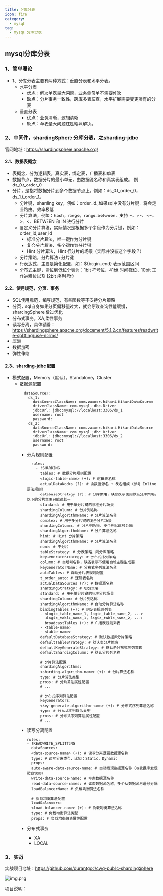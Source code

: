 ```yaml
---
title: 分库分表
icon: fire
category:
  - mysql
tag:
  - mysql 分库分表
---
```


## mysql分库分表
### 1、简单理论
- 1、分库分表主要有两种方式：垂直分表和水平分表。
  - 水平分表
    - 优点：解决单表量大问题，业务侧简单不需要修改 
    - 缺点：分片事务一致性，跨库多表联查，水平扩展需要变更所有的分表
  - 垂直分表
    - 优点：业务清晰，逻辑清晰
    - 缺点：单表量大问题还是难以解决。

  
### 2、中间件，shardingSphere 分库分表，之sharding-jdbc
官网地址：https://shardingsphere.apache.org/

#### 2.1、数据表概念
- 表概念，分为逻辑表，真实表，绑定表，广播表和单表
- 数据节点，数据分片的最小单元，由数据源名称和真实表组成。 例：ds_0.t_order_0
- 分片，是指将数据分片到多个数据节点上，例如：ds_0.t_order_0，ds_1.t_order_1。
  - 分片键，sharding key，例如：order_id.,如果sql中没有分片键，将会走全路由。效率极低
  - 分片算法，例如：hash，range，range_between，支持 =、>=、<=、>、<、BETWEEN 和 IN 进行分片
  - 自定义分片算法，实际情况是根据多个字段作为分片键，例如：order_id,user_id
    - 标准分片算法，唯一键作为分片键
    - 复合分片算法，多个键作为分片键
    - Hint 分片算法，Hint 行分片的场景（实际并没有这个字段？）
  - 分片策略，分片算法+分片键
  - 行表达式，主要是简化配置，如：${begin..end} 表示范围区间
  - 分布式主键，高位到低位分表为：1bit 符号位、41bit 时间戳位、10bit 工作进程位以及 12bit 序列号位

#### 2.2、使用规范，分页，事务
- SQL使用规范，编写规范，有些函数等不支持分片策略
- 分页，sql自身如果分页偏移量过大，就会导致查询性能缓慢，shardingSphere 做过优化
- 分布式事务，XA,柔性事务
- 读写分离，具体请看：https://shardingsphere.apache.org/document/5.1.2/cn/features/readwrite-splitting/use-norms/
- 压测
- 数据加密
- 弹性伸缩


#### 2.3、sharding-jdbc 配置
- 模式配置，Memory（默认），Standalone，Cluster
  - 数据源配置
    ```shell
      dataSources:
        ds_1:
          dataSourceClassName: com.zaxxer.hikari.HikariDataSource
          driverClassName: com.mysql.jdbc.Driver
          jdbcUrl: jdbc:mysql://localhost:3306/ds_1
          username: root
          password:
        ds_2:
          dataSourceClassName: com.zaxxer.hikari.HikariDataSource
          driverClassName: com.mysql.jdbc.Driver
          jdbcUrl: jdbc:mysql://localhost:3306/ds_2
          username: root
          password:
    ```
    - 分片规则配置
      ```shell
        rules:
          - !SHARDING
            tables: # 数据分片规则配置
            <logic-table-name> (+): # 逻辑表名称
            actualDataNodes (?): # 由数据源名 + 表名组成（参考 Inline 语法规则）
            databaseStrategy (?): # 分库策略，缺省表示使用默认分库策略，以下的分片策略只能选其一
            standard: # 用于单分片键的标准分片场景
            shardingColumn: # 分片列名称
            shardingAlgorithmName: # 分片算法名称
            complex: # 用于多分片键的复合分片场景
            shardingColumns: # 分片列名称，多个列以逗号分隔
            shardingAlgorithmName: # 分片算法名称
            hint: # Hint 分片策略
            shardingAlgorithmName: # 分片算法名称
            none: # 不分片
            tableStrategy: # 分表策略，同分库策略
            keyGenerateStrategy: # 分布式序列策略
            column: # 自增列名称，缺省表示不使用自增主键生成器
            keyGeneratorName: # 分布式序列算法名称
            autoTables: # 自动分片表规则配置
            t_order_auto: # 逻辑表名称
            actualDataSources (?): # 数据源名称
            shardingStrategy: # 切分策略
            standard: # 用于单分片键的标准分片场景
            shardingColumn: # 分片列名称
            shardingAlgorithmName: # 自动分片算法名称
            bindingTables (+): # 绑定表规则列表
            - <logic_table_name_1, logic_table_name_2, ...>
            - <logic_table_name_1, logic_table_name_2, ...>
              broadcastTables (+): # 广播表规则列表
            - <table-name>
            - <table-name>
            defaultDatabaseStrategy: # 默认数据库分片策略
            defaultTableStrategy: # 默认表分片策略
            defaultKeyGenerateStrategy: # 默认的分布式序列策略
            defaultShardingColumn: # 默认分片列名称
    
            # 分片算法配置
            shardingAlgorithms:
            <sharding-algorithm-name> (+): # 分片算法名称
            type: # 分片算法类型
            props: # 分片算法属性配置
            # ...
    
            # 分布式序列算法配置
            keyGenerators:
            <key-generate-algorithm-name> (+): # 分布式序列算法名称
            type: # 分布式序列算法类型
            props: # 分布式序列算法属性配置
            # ...
        ```
      
    - 读写分离配置
      ```shell
      rules:   
      - !READWRITE_SPLITTING
        dataSources:
        <data-source-name> (+): # 读写分离逻辑数据源名称
        type: # 读写分离类型，比如：Static，Dynamic
        props:
        auto-aware-data-source-name: # 自动发现数据源名称（与数据库发现配合使用）
        write-data-source-name: # 写库数据源名称
        read-data-source-names: # 读库数据源名称，多个从数据源用逗号分隔
        loadBalancerName: # 负载均衡算法名称

        # 负载均衡算法配置
        loadBalancers:
        <load-balancer-name> (+): # 负载均衡算法名称
        type: # 负载均衡算法类型
        props: # 负载均衡算法属性配置
        ```
    - 分布式事务
      - XA
      - LOCAL


### 3、实战
实战项目地址：https://github.com/durantgod/cwq-public-shardingSphere


![img.png](https://wqknowledge.oss-cn-shenzhen.aliyuncs.com/mysql/shardingjdbc.png)

项目说明：


